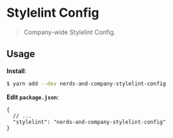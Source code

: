 # Stylelint Config

> Company-wide Stylelint Config.

## Usage

**Install**:

```bash
$ yarn add --dev nerds-and-company-stylelint-config
```

**Edit `package.json`**:

```jsonc
{
  // ...
  "stylelint": "nerds-and-company-stylelint-config"
}
```
